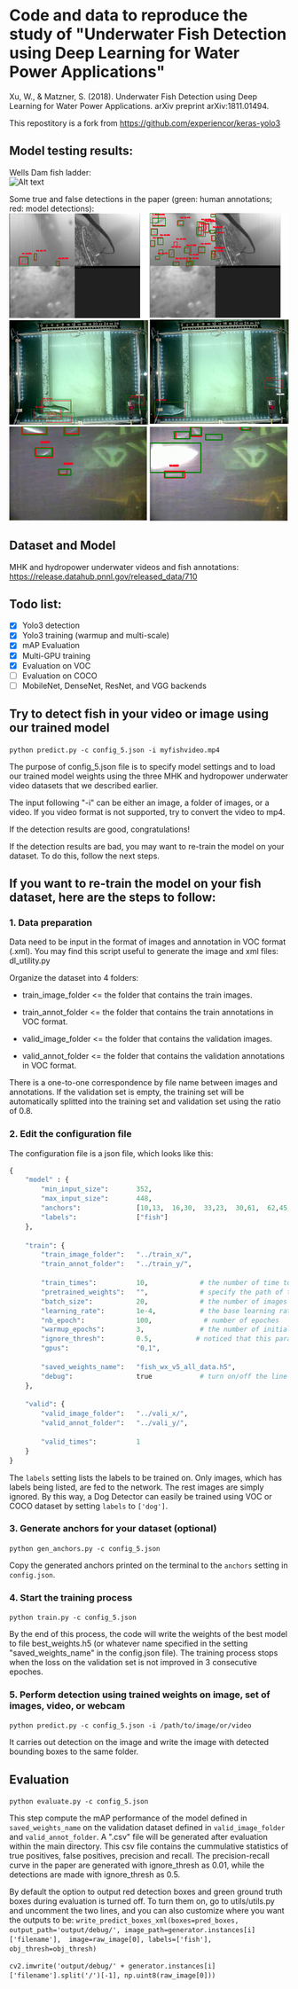 # Code and data to reproduce the study of "Underwater Fish Detection using Deep Learning for Water Power Applications"

Xu, W., & Matzner, S. (2018). Underwater Fish Detection using Deep Learning for Water Power Applications. arXiv preprint arXiv:1811.01494.

This repostitory is a fork from https://github.com/experiencor/keras-yolo3

## Model testing results:
Wells Dam fish ladder:  
![Alt text](media/WellsDamPredict.gif?raw=true "Fish Detection at Wells Dam Model output")

Some true and false detections in the paper (green: human annotations; red: model detections): 
![Alt text](media/fig3_for_github.png?raw=true "Paper Figure 3")


## Dataset and Model

MHK and hydropower underwater videos and fish annotations: 
    https://release.datahub.pnnl.gov/released_data/710

## Todo list:
- [x] Yolo3 detection
- [x] Yolo3 training (warmup and multi-scale)
- [x] mAP Evaluation
- [x] Multi-GPU training
- [x] Evaluation on VOC
- [ ] Evaluation on COCO
- [ ] MobileNet, DenseNet, ResNet, and VGG backends

## Try to detect fish in your video or image using our trained model

```python predict.py -c config_5.json -i myfishvideo.mp4``` 

The purpose of config_5.json file is to specify model settings and to load our trained model weights using the three MHK and hydropower underwater video datasets that we described earlier. 

The input following "-i" can be either an image, a folder of images, or a video. If you video format is not supported, try to convert the video to mp4.

If the detection results are good, congratulations!

If the detection results are bad, you may want to re-train the model on your dataset. To do this, follow the next steps.

## If you want to re-train the model on your fish dataset, here are the steps to follow:

### 1. Data preparation 

Data need to be input in the format of images and annotation in VOC format (.xml). You may find this script useful to generate the image and xml files: dl_utility.py

Organize the dataset into 4 folders:

+ train_image_folder <= the folder that contains the train images.

+ train_annot_folder <= the folder that contains the train annotations in VOC format.

+ valid_image_folder <= the folder that contains the validation images.

+ valid_annot_folder <= the folder that contains the validation annotations in VOC format.
    
There is a one-to-one correspondence by file name between images and annotations. If the validation set is empty, the training set will be automatically splitted into the training set and validation set using the ratio of 0.8.

### 2. Edit the configuration file
The configuration file is a json file, which looks like this:

```python
{
    "model" : {
        "min_input_size":       352,
        "max_input_size":       448,
        "anchors":              [10,13,  16,30,  33,23,  30,61,  62,45,  59,119,  116,90,  156,198,  373,326],
        "labels":               ["fish"]
    },

    "train": {
        "train_image_folder":   "../train_x/",
        "train_annot_folder":   "../train_y/",      
          
        "train_times":          10,             # the number of time to cycle through the training set, useful for small datasets
        "pretrained_weights":   "",             # specify the path of the pretrained weights, but it's fine to start from scratch
        "batch_size":           20,             # the number of images to read in each batch
        "learning_rate":        1e-4,           # the base learning rate of the default Adam rate scheduler
        "nb_epoch":             100,             # number of epoches
        "warmup_epochs":        3,              # the number of initial epochs during which the sizes of the 5 boxes in each cell is forced to match the sizes of the 5 anchors, this trick seems to improve precision emperically
        "ignore_thresh":        0.5,           # noticed that this parameter does not affect evalute.py. Need to manually specify under utils.py if want to modify.
        "gpus":                 "0,1",

        "saved_weights_name":   "fish_wx_v5_all_data.h5",
        "debug":                true            # turn on/off the line that prints current confidence, position, size, class losses and recall
    },

    "valid": {
        "valid_image_folder":   "../vali_x/",
        "valid_annot_folder":   "../vali_y/",

        "valid_times":          1
    }
}

```

The ```labels``` setting lists the labels to be trained on. Only images, which has labels being listed, are fed to the network. The rest images are simply ignored. By this way, a Dog Detector can easily be trained using VOC or COCO dataset by setting ```labels``` to ```['dog']```.

### 3. Generate anchors for your dataset (optional)

`python gen_anchors.py -c config_5.json`

Copy the generated anchors printed on the terminal to the ```anchors``` setting in ```config.json```.

### 4. Start the training process

`python train.py -c config_5.json`

By the end of this process, the code will write the weights of the best model to file best_weights.h5 (or whatever name specified in the setting "saved_weights_name" in the config.json file). The training process stops when the loss on the validation set is not improved in 3 consecutive epoches.

### 5. Perform detection using trained weights on image, set of images, video, or webcam
`python predict.py -c config_5.json -i /path/to/image/or/video`

It carries out detection on the image and write the image with detected bounding boxes to the same folder.

## Evaluation

`python evaluate.py -c config_5.json`

This step compute the mAP performance of the model defined in `saved_weights_name` on the validation dataset defined in `valid_image_folder` and `valid_annot_folder`.
A ".csv" file will be generated after evaluation within the main directory. This csv file contains the cummulative statistics of true positives, false positives, precision and recall. The precision-recall curve in the paper are generated with ignore_thresh as 0.01, while the detections are made with ignore_thresh as 0.5.

By default the option to output red detection boxes and green ground truth boxes during evaluation is turned off. To turn them on, go to utils/utils.py and 
uncomment the two lines, and you can also customize where you want the outputs to be:
`write_predict_boxes_xml(boxes=pred_boxes, output_path='output/debug/', image_path=generator.instances[i]['filename'],  image=raw_image[0], labels=['fish'], obj_thresh=obj_thresh)`

`cv2.imwrite('output/debug/' + generator.instances[i]['filename'].split('/')[-1], np.uint8(raw_image[0]))`

